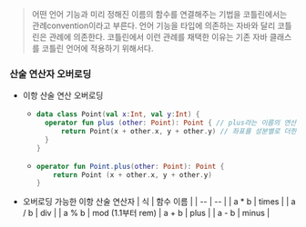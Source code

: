 > 어떤 언어 기능과 미리 정해진 이름의 함수를 연결해주는 기법을 코틀린에서는 관례convention이라고 부른다.
> 언어 기능을 타입에 의존하는 자바와 달리 코틀린은 관례에 의존한다. 코틀린에서 이런 관례를 채택한 이유는 기존 자바 클래스를 코틀린 언어에 적용하기 위해서다.
### 산술 연산자 오버로딩 
- 이항 산술 연산 오버로딩
    - ```kotlin
      data class Point(val x:Int, val y:Int) {
        operator fun plus (other: Point): Point { // plus라는 이름의 연산자 함수를 정의한다.
            return Point(x + other.x, y + other.y) // 좌표를 성분별로 더한 새로운 점을 반환한다.
        }
      }
      ```
   - ```kotlin
     operator fun Point.plus(other: Point): Point {
         return Point (x + other.x, y + other.y) 
     }
     ```      
- 오버로딩 가능한 이항 산술 연산자
    | 식 | 함수 이름 |
| -- | -- |
| a * b | times |
| a / b | div |
| a % b | mod (1.1부터 rem)
| a + b | plus |
| a - b | minus |     

